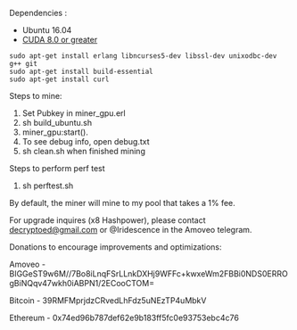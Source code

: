 Dependencies :
- Ubuntu 16.04
- [CUDA 8.0 or greater](https://askubuntu.com/a/799185)
```
sudo apt-get install erlang libncurses5-dev libssl-dev unixodbc-dev g++ git
sudo apt-get install build-essential
sudo apt-get install curl
```

Steps to mine:
1. Set Pubkey in miner_gpu.erl
2. sh build_ubuntu.sh
3. miner_gpu:start().
4. To see debug info, open debug.txt
5. sh clean.sh when finished mining

Steps to perform perf test
1. sh perftest.sh

By default, the miner will mine to my pool that takes a 1% fee.

For upgrade inquires (x8 Hashpower), please contact decryptoed@gmail.com or @Iridescence in the Amoveo telegram.

Donations to encourage improvements and optimizations:

Amoveo - BIGGeST9w6M//7Bo8iLnqFSrLLnkDXHj9WFFc+kwxeWm2FBBi0NDS0ERROgBiNQqv47wkh0iABPN1/2ECooCTOM=

Bitcoin - 39RMFMprjdzCRvedLhFdz5uNEzTP4uMbkV

Ethereum - 0x74ed96b787def62e9b183ff5fc0e93753ebc4c76